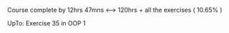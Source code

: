 Course complete by 12hrs 47mns <--> 120hrs + all the exercises ( 10.65% )

UpTo: Exercise 35 in OOP 1
